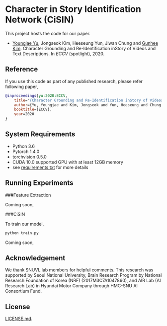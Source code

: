 # Character in Story Identification Network (CiSIN)

This project hosts the code for our paper.

- [Youngjae Yu](https://yj-yu.github.io/home), Jongseok Kim, Heeseung Yun, Jiwan Chung and [Gunhee Kim](http://vision.snu.ac.kr/~gunhee/).
Character Grounding and Re-Identification inStory of Videos and Text Descriptions. In *ECCV* (spotlight), 2020.



## Reference

If you use this code as part of any published research, please refer following paper,

```bibtex
@inproceedings{yu:2020:ECCV,
    title="{Character Grounding and Re-Identification inStory of Videos and Text Descriptions}",
    author={Yu, Youngjae and Kim, Jongseok and Yun, Heeseung and Chung Jiwan and Kim, Gunhee},
    booktitle={ECCV},
    year=2020
}
```

## System Requirements

- Python 3.6
- Pytorch 1.4.0
- torchvision 0.5.0
- CUDA 10.0 supported GPU with at least 12GB memory
- see [requirements.txt](requirements.txt) for more details

## Running Experiments

###Feature Extraction

Coming soon,


###CiSIN

To train our model,
```bash
python train.py
```

Coming soon,


## Acknowledgement

We thank SNUVL lab members for helpful comments.
This research was supported by Seoul National University, Brain Research Program by National Research Foundation of Korea (NRF) (2017M3C7A1047860), and AIR Lab (AI Research Lab) in Hyundai Motor Company through HMC-SNU AI Consortium Fund.


## License

[LICENSE.md](LICENSE.md).
